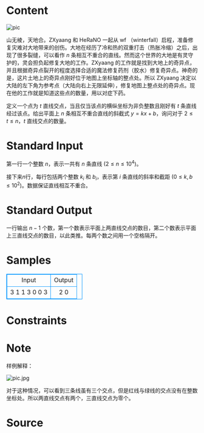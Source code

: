 
# Content

![pic](/source/lutece/da-di-de-lie-bian/img/aHR0cHM6Ly9pLmxvbGkubmV0LzIwMTkvMTEvMTcvdFBIVm43bFU4NE9lSTZiLmpwZw==.jpg)

山无棱，天地合。ZXyaang 和 HeRaNO 一起从 wf （winterfall）启程，准备修复灾难对大地带来的创伤。大地在经历了冷和热的双重打击（热胀冷缩）之后，出现了很多裂缝，可以看作 $n$ 条相互不重合的直线。然而这个世界的大地是有灵守护的，灵会担负起修复大地的工作。ZXyaang 的工作就是找到大地上的奇异点，并且根据奇异点裂开的程度选择合适的魔法修复药剂（胶水）修复奇异点。神奇的是，这片土地上的奇异点刚好位于地图上坐标轴的整点处。所以 ZXyaang 决定以大陆的左下角为参考点（大陆向右上无限延伸），修复地图上整点处的奇异点。现在他的工作就是知道这些点的数量，用以对症下药。

定义一个点为 $t$ 直线交点，当且仅当该点的横纵坐标为非负整数且刚好有 $t$ 条直线经过该点。给出平面上 $n$ 条相互不重合直线的斜截式 $y=kx+b$，询问对于 $2 \leq t \leq n$，$t$ 直线交点的数量。

# Standard Input

第一行一个整数 $n$，表示一共有 $n$ 条直线 ($2\leq n\leq 10^4$)。

接下来$n$行，每行包括两个整数 $k_i$ 和 $b_i$，表示第 $i$ 条直线的斜率和截距 ($0\leq k,b\leq 10^2$)。数据保证直线相互不重合。

# Standard Output

一行输出 $n-1$ 个数，第一个数表示平面上两直线交点的数目，第二个数表示平面上三直线交点的数目，以此类推。每两个数之间用一个空格隔开。

# Samples

<style>
        table,table tr th, table tr td { border:1px solid #0094ff; }
        table { width: 200px; min-height: 25px; line-height: 25px; text-align: center; border-collapse: collapse;}   
    </style>
<table>
	<tr>
		<td>Input</td>
		<td>Output</td>
	</tr>
<tr><td>3
1 1
3 0
0 3</td><td>2 0</td></tr></table>


# Constraints



# Note

样例解释：

![pic.jpg](/source/lutece/da-di-de-lie-bian/img/aHR0cHM6Ly9pLmxvbGkubmV0LzIwMTkvMTAvMjgvb09DZTY5NExNdm51M2htLmpwZw==.jpg)

对于这种情况，可以看到三条线虽有三个交点，但是红线与绿线的交点没有在整数坐标处。所以两直线交点有两个，三直线交点为零个。

# Source


